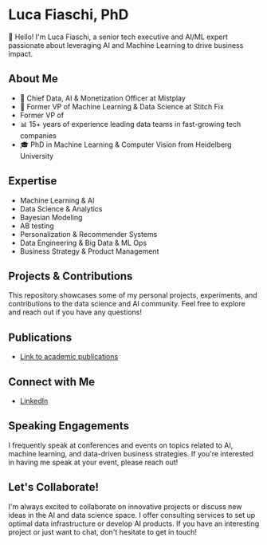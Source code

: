 # Luca Fiaschi, PhD

👋 Hello! I'm Luca Fiaschi, a senior tech executive and AI/ML expert passionate about leveraging AI  and Machine Learning to drive business impact.

## About Me

- 🚀 Chief Data, AI & Monetization Officer at Mistplay
- 🧠 Former VP of Machine Learning & Data Science at Stitch Fix
-    Former VP of 
- 📊 15+ years of experience leading data teams in fast-growing tech companies
- 🎓 PhD in Machine Learning & Computer Vision from Heidelberg University

## Expertise

- Machine Learning & AI
- Data Science & Analytics
- Bayesian Modeling
- AB testing
- Personalization & Recommender Systems
- Data Engineering & Big Data & ML Ops
- Business Strategy & Product Management

## Projects & Contributions

This repository showcases some of my personal projects, experiments, and contributions to the data science and AI community. Feel free to explore and reach out if you have any questions!


## Publications

- [Link to academic publications](https://scholar.google.com/citations?user=GBBeVTkAAAAJ&hl=en)

## Connect with Me

- [LinkedIn](https://www.linkedin.com/in/lfiaschi)

## Speaking Engagements

I frequently speak at conferences and events on topics related to AI, machine learning, and data-driven business strategies. If you're interested in having me speak at your event, please reach out!

## Let's Collaborate!

I'm always excited to collaborate on innovative projects or discuss new ideas in the AI and data science space.  I offer consulting services to set up optimal data infrastructure or develop AI products. If you have an interesting project or just want to chat, don't hesitate to get in touch!
